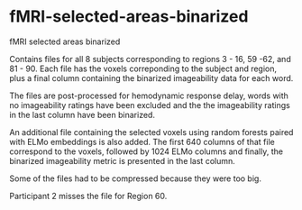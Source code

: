 # fMRI-selected-areas-binarized
fMRI selected areas binarized

Contains files for all 8 subjects corresponding to regions 3 - 16, 59 -62, and 81 - 90. Each file has the voxels correponding to the subject and region, plus a final column containing the binarized imageability data for each word.

The files are post-processed for hemodynamic response delay, words with no imageability ratings have been excluded and the the imageability ratings in the last column have been binarized.

An additional file containing the selected voxels using random forests paired with ELMo embeddings is also added. The first 640 columns of that file correspond to the voxels, followed by 1024 ELMo columns and finally, the binarized imageability metric is presented in the last column.

Some of the files had to be compressed because they were too big.

Participant 2 misses the file for Region 60.
